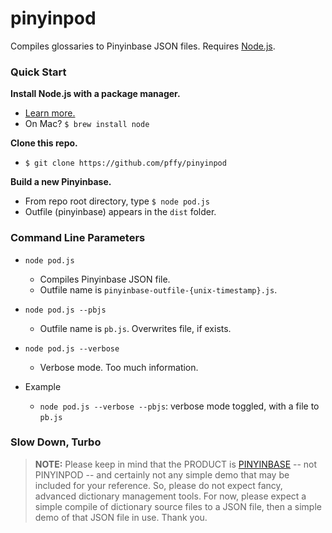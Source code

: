 # pinyinpod
Compiles glossaries to Pinyinbase JSON files. Requires [Node.js][nodejs_page].


### Quick Start

**Install Node.js with a package manager.**
+ [Learn more.][gh_getnode]
+ On Mac? `$ brew install node`

**Clone this repo.**
+ `$ git clone https://github.com/pffy/pinyinpod`

**Build a new Pinyinbase.**
+ From repo root directory, type `$ node pod.js`
+ Outfile (pinyinbase) appears in the `dist` folder.


### Command Line Parameters

  + `node pod.js`
  	+ Compiles Pinyinbase JSON file.
  	+ Outfile name is `pinyinbase-outfile-{unix-timestamp}.js`.

  + `node pod.js --pbjs`
  	+ Outfile name is `pb.js`. Overwrites file, if exists.

  + `node pod.js --verbose`
  	+ Verbose mode. Too much information.

  + Example
  	+ `node pod.js --verbose --pbjs`: verbose mode toggled, with a file to `pb.js`


### Slow Down, Turbo

> **NOTE:** Please keep in mind that the PRODUCT is [PINYINBASE][gh_pinyinbase] -- not PINYINPOD -- and certainly not any simple demo that may be included for your reference. So, please do not expect fancy, advanced dictionary management tools. For now, please expect a simple compile of dictionary source files to a JSON file, then a simple demo of that JSON file in use. Thank you.


[gh_getnode]: https://github.com/nodejs/node-v0.x-archive/wiki/Installing-Node.js-via-package-manager
[nodejs_page]: https://nodejs.org/en/download/
[gh_pinyinbase]: https://github.com/pffy/pinyinbase